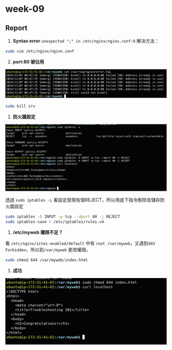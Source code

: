 # week-09

## Report

1. **Syntax error**
```unexpected ";" in /etc/nginx/nginx.conf:8```
解決方法：

```bash
sudo vim /etc/nginx/nginx.conf
```

2. **port:80 被佔用**
  
![](./assets/nginx_error_msg.png)

```bash
sudo kill srv
```

1. **防火牆設定**

![](./assets/403_forbidden.png)

透過 ```sudo iptables -L``` 看設定發現有個REJECT，所以用底下指令刪除並儲存防火牆設定

```bash
sudo iptables -D INPUT -p tcp --dport 80 -j REJECT
sudo iptables-save > /etc/iptables/rules.v4
```

1. **/etc/myweb 權限不足？**


看 ```/etc/nginx/sites-enabled/default``` 中有 ```root /var/myweb```，又遇到```403 Forbidden```，所以到```/var/myweb``` 更改權限。

```bash
sudo chmod 644 /var/myweb/index.html 
```

1. **成功**

![](./assets/congratulation.png)
